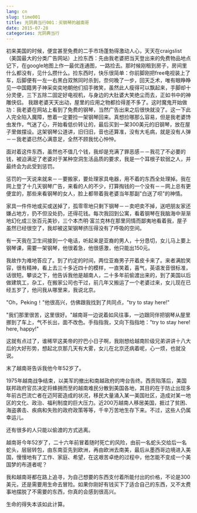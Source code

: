 ```yaml
---
lang: cn
slug: time001
title: 光阴典当行001：买钢琴的越南哥
date: 2015-07-28
categories: 光阴典当行
---
```


初来美国的时候，便宜甚至免费的二手市场蓬勃得激动人心，天天在craigslist（美国最大的分类广告网站）上捡东西：先由我老婆把当天登出来的免费物品地点记下，在google地图上作一最优连通图，一路捡去。那时候刚租到房子，房间里什么都没有，见什么攒什么。捡东西时，快乐很简单：你前脚刚把free电视装上了车，后脚便有一左一右黑白双煞同时杀到，奈何晚了一步，回天乏术，唯有眼睁睁见一中国籍男子神采奕奕地朝他们招手微笑，虽然此人瘦得可以飘起来，手脚却十分灵便，三下五除二固定好电视机，与身边的大肚婆大笑绝尘而去，正如书中的神雕侠侣。
我跟老婆天天出动，屋里的应用之物都捡得差不多了。这时魔鬼开始做功：我老婆在网站上看到了免费的钢琴，当然广告出来之后很快就没了。这一下此人完全陷入魔障，憋着一定要捡一架钢琴回来。真想捡哪那么容易，但是我老婆馋虫发作，气迷了心，开始看低价转让的，最后买到一架300美元的旧钢琴，放在屋子里做摆设。这架钢琴公道讲，旧归旧，音也还算准，没有大毛病，就是没有人弹－－我老婆已然心满意足，全然不顾我忧心忡忡。

面对着这件东西，虽然也不值几个钱，我却是充满了罪恶感－－我花了不必要的钱，被迫满足了老婆对于某种空洞生活品质的要求，我是一个耳根子软弱之人，并最终会为此受到惩罚。

惩罚的一天说来就来－－要搬家，要处理家具电器，用不着的东西全处理掉。我在网上登了十几天钢琴广告，来看的人的不少，打算掏钱的一个没有－－网上总有更便宜的，那些来看钢琴的女人，脸上都带着我老婆当年那副"白送了呗"的神情。

家具一件件地或买或送掉了，孤零零地只剩下钢琴－－卖吧卖不掉，送吧朋友家还嫌占地方，扔不但没处扔，还得花钱。每次我回到公寓，看着钢琴在我脑海中渐渐地幻化成三张百元美钞，三个本杰明·富兰克林在那里同情而鄙夷地看着我，屋子虽然已经很空了，我却被这架钢琴挤压得没有了呼吸的空间。

有一天我在卫生间接到一个电话，听起来是亚裔的男人，十分恳切，女儿马上要上钢琴课，需要一架钢琴，他很着急，他很感激，他只能出150元。

我故作为难地答应了。到了约定的时间，两位亚裔男子开着皮卡来了。来者满脸笑容，很有精神，看上去三十多近四十的模样，一直笑着，喜气，英语发音很标准，话很短。攀谈之下，他告诉我他是越南人，二十多年前偷渡出来的，到了美国以后做建筑工，杂工，在搬家公司也干过，前几年又搬运了一个老婆过来，女儿现在已经五岁了，他问我从哪里来，我说北京。

"Oh，Peking！"他很高兴，仿佛跟我找到了共同点，"try to stay here!"

"我们那里很苦，这里很好。"越南哥一边说着如风往事，一边跟同伴把钢琴从屋里挪到了车上，气不长出，面不改色。手指指我，又向下指指地："try to stay here! here, happy!"

这就有点过了，谁稀罕这美帝的拧巴小日子啊，我刚想给越南阶级兄弟讲讲十八大后的大好形势，想起北京那几天有大雾，女儿在北京还病着呢，心一烦，也就没说。

末了越南哥告诉我他今年52岁了。

1975年越南战争结束，以美军的撤出和南越政府的垮台告终。西贡陷落后，美国联邦政府官员决定将蜂拥而至的越南难民分散到美国各地，其目的在于防止出现多年前古巴流亡者在迈阿密造成的状况，移民大量涌入某一美国社区，造成对某一地区的文化、政治、福利制度的巨大压力。近200万越南人移居美国，捱过了贫困、海盗袭击、疾病和失败的政府政策等等，千辛万苦地生存下来。不过，这些人仍属幸运儿。

还有很多的人只能以偷渡的方式逃离。

越南哥今年52岁了，二十六年前冒着随时死亡的风险，由前一名蛇头交给后一名蛇头，层层转包，由东南亚先到欧洲，再由欧洲去南美，最后从墨西哥边境进入美国，慢慢地有了工作、家庭、希望，在这艰苦卓绝的过程中，他怎能不变成一个美国梦的布道者呢？

我和越南哥都在路上追寻，为自己想要的东西支付着所能付出的价格，不论是300美元，还是需要用生命去冒险。如果你刚好有钱买下了适合自己的东西，又不太费事地摆脱了不需要的东西，你真的会感到很高兴。

生命的得失本该如此计算。



